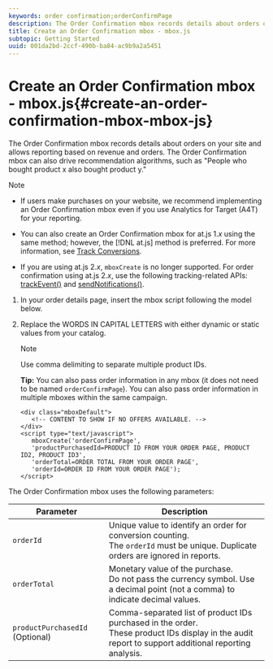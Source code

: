 ```yaml
---
keywords: order confirmation;orderConfirmPage
description: The Order Confirmation mbox records details about orders on your site and allows reporting based on revenue and orders. The Order Confirmation mbox can also drive recommendation algorithms, such as "People who bought product x also bought product y."
title: Create an Order Confirmation mbox - mbox.js
subtopic: Getting Started
uuid: 001da2bd-2ccf-490b-ba84-ac9b9a2a5451
---
```


# Create an Order Confirmation mbox - mbox.js{#create-an-order-confirmation-mbox-mbox-js}

The Order Confirmation mbox records details about orders on your site and allows reporting based on revenue and orders. The Order Confirmation mbox can also drive recommendation algorithms, such as "People who bought product x also bought product y."

>[!NOTE]
>
>* If users make purchases on your website, we recommend implementing an Order Confirmation mbox even if you use Analytics for Target (A4T) for your reporting.
>
>* You can also create an Order Confirmation mbox for at.js 1.*x* using the same method; however, the [!DNL at.js] method is preferred. For more information, see [Track Conversions](../../../c-implementing-target/c-implementing-target-for-client-side-web/how-to-deployatjs/implementing-target-without-a-tag-manager.md#task_E85D2F64FEB84201A594F2288FABF053).
>
>* If you are using at.js 2.*x*, `mboxCreate` is no longer supported. For order confirmation using at.js 2.*x*, use the following tracking-related APIs: [trackEvent()](/help/c-implementing-target/c-implementing-target-for-client-side-web/adobe-target-trackevent.md) and [sendNotifications()](/help/c-implementing-target/c-implementing-target-for-client-side-web/adobe.target.sendnotifications-atjs-21.md).

1. In your order details page, insert the mbox script following the model below.
1. Replace the WORDS IN CAPITAL LETTERS with either dynamic or static values from your catalog.

   >[!NOTE]
   >
   >Use comma delimiting to separate multiple product IDs.

   **Tip:** You can also pass order information in any mbox (it does not need to be named `orderConfirmPage`). You can also pass order information in multiple mboxes within the same campaign.

   ```
   <div class="mboxDefault"> 
      <!-- CONTENT TO SHOW IF NO OFFERS AVAILABLE. --> 
   </div> 
   <script type="text/javascript">    
      mboxCreate('orderConfirmPage', 
      'productPurchasedId=PRODUCT ID FROM YOUR ORDER PAGE, PRODUCT ID2, PRODUCT ID3', 
      'orderTotal=ORDER TOTAL FROM YOUR ORDER PAGE', 
      'orderId=ORDER ID FROM YOUR ORDER PAGE'); 
   </script> 
   ```

The Order Confirmation mbox uses the following parameters:

| Parameter | Description |
|--- |--- |
|`orderId`|Unique value to identify an order for conversion counting.<br>The `orderId` must be unique. Duplicate orders are ignored in reports.|
|`orderTotal`|Monetary value of the purchase.<br>Do not pass the currency symbol. Use a decimal point (not a comma) to indicate decimal values.|
|`productPurchasedId` (Optional)|Comma-separated list of product IDs purchased in the order.<br>These product IDs display in the audit report to support additional reporting analysis.|